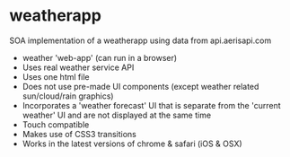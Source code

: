 # weatherapp

SOA implementation of a weatherapp using data from api.aerisapi.com

*   weather 'web-app' (can run in a browser)
*   Uses real weather service API
*   Uses one html file
*   Does not use pre-made UI components (except weather related sun/cloud/rain graphics)
*   Incorporates a 'weather forecast' UI that is separate from the 'current weather' UI and are not displayed at the same time
*   Touch compatible
*   Makes use of CSS3 transitions
*   Works in the latest versions of chrome & safari (iOS & OSX)
